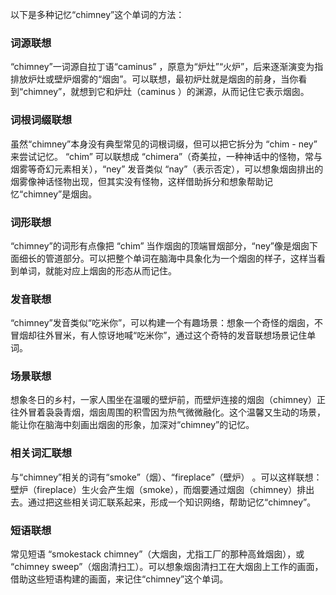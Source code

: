 以下是多种记忆“chimney”这个单词的方法：

### 词源联想
“chimney”一词源自拉丁语“caminus” ，原意为“炉灶”“火炉”，后来逐渐演变为指排放炉灶或壁炉烟雾的“烟囱”。可以联想，最初炉灶就是烟囱的前身，当你看到“chimney”，就想到它和炉灶（caminus ）的渊源，从而记住它表示烟囱。 

### 词根词缀联想
虽然“chimney”本身没有典型常见的词根词缀，但可以把它拆分为 “chim - ney” 来尝试记忆。 “chim” 可以联想成 “chimera”（奇美拉，一种神话中的怪物，常与烟雾等奇幻元素相关），“ney” 发音类似 “nay”（表示否定），可以想象烟囱排出的烟雾像神话怪物出现，但其实没有怪物，这样借助拆分和想象帮助记忆“chimney”是烟囱。

### 词形联想
“chimney”的词形有点像把 “chim” 当作烟囱的顶端冒烟部分，“ney”像是烟囱下面细长的管道部分。可以把整个单词在脑海中具象化为一个烟囱的样子，这样当看到单词，就能对应上烟囱的形态从而记住。 

### 发音联想
“chimney”发音类似“吃米你”，可以构建一个有趣场景：想象一个奇怪的烟囱，不冒烟却往外冒米，有人惊讶地喊“吃米你”，通过这个奇特的发音联想场景记住单词。

### 场景联想
想象冬日的乡村，一家人围坐在温暖的壁炉前，而壁炉连接的烟囱（chimney）正往外冒着袅袅青烟，烟囱周围的积雪因为热气微微融化。这个温馨又生动的场景，能让你在脑海中刻画出烟囱的形象，加深对“chimney”的记忆。 

### 相关词汇联想
与“chimney”相关的词有“smoke”（烟）、“fireplace”（壁炉） 。可以这样联想：壁炉（fireplace）生火会产生烟（smoke），而烟要通过烟囱（chimney）排出去。通过把这些相关词汇联系起来，形成一个知识网络，帮助记忆“chimney”。 

### 短语联想
常见短语 “smokestack chimney”（大烟囱，尤指工厂的那种高耸烟囱），或 “chimney sweep”（烟囱清扫工）。可以想象烟囱清扫工在大烟囱上工作的画面，借助这些短语构建的画面，来记住“chimney”这个单词。 